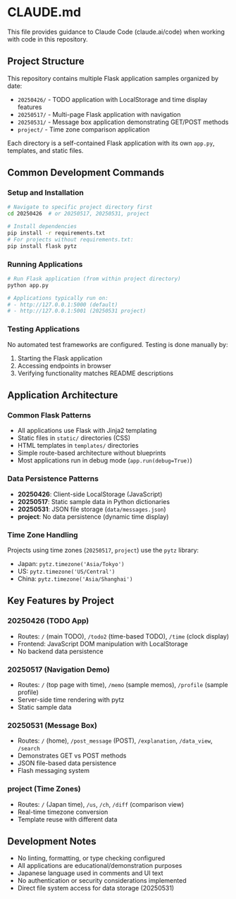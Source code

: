 # CLAUDE.md

This file provides guidance to Claude Code (claude.ai/code) when working with code in this repository.

## Project Structure

This repository contains multiple Flask application samples organized by date:

- `20250426/` - TODO application with LocalStorage and time display features
- `20250517/` - Multi-page Flask application with navigation  
- `20250531/` - Message box application demonstrating GET/POST methods
- `project/` - Time zone comparison application

Each directory is a self-contained Flask application with its own `app.py`, templates, and static files.

## Common Development Commands

### Setup and Installation
```bash
# Navigate to specific project directory first
cd 20250426  # or 20250517, 20250531, project

# Install dependencies
pip install -r requirements.txt
# For projects without requirements.txt:
pip install flask pytz
```

### Running Applications
```bash
# Run Flask application (from within project directory)
python app.py

# Applications typically run on:
# - http://127.0.0.1:5000 (default)
# - http://127.0.0.1:5001 (20250531 project)
```

### Testing Applications
No automated test frameworks are configured. Testing is done manually by:
1. Starting the Flask application
2. Accessing endpoints in browser
3. Verifying functionality matches README descriptions

## Application Architecture

### Common Flask Patterns
- All applications use Flask with Jinja2 templating
- Static files in `static/` directories (CSS)
- HTML templates in `templates/` directories
- Simple route-based architecture without blueprints
- Most applications run in debug mode (`app.run(debug=True)`)

### Data Persistence Patterns
- **20250426**: Client-side LocalStorage (JavaScript)
- **20250517**: Static sample data in Python dictionaries
- **20250531**: JSON file storage (`data/messages.json`)
- **project**: No data persistence (dynamic time display)

### Time Zone Handling
Projects using time zones (`20250517`, `project`) use the `pytz` library:
- Japan: `pytz.timezone('Asia/Tokyo')`
- US: `pytz.timezone('US/Central')`
- China: `pytz.timezone('Asia/Shanghai')`

## Key Features by Project

### 20250426 (TODO App)
- Routes: `/` (main TODO), `/todo2` (time-based TODO), `/time` (clock display)
- Frontend: JavaScript DOM manipulation with LocalStorage
- No backend data persistence

### 20250517 (Navigation Demo)
- Routes: `/` (top page with time), `/memo` (sample memos), `/profile` (sample profile)
- Server-side time rendering with pytz
- Static sample data

### 20250531 (Message Box)
- Routes: `/` (home), `/post_message` (POST), `/explanation`, `/data_view`, `/search`
- Demonstrates GET vs POST methods
- JSON file-based data persistence
- Flash messaging system

### project (Time Zones)
- Routes: `/` (Japan time), `/us`, `/ch`, `/diff` (comparison view)
- Real-time timezone conversion
- Template reuse with different data

## Development Notes

- No linting, formatting, or type checking configured
- All applications are educational/demonstration purposes
- Japanese language used in comments and UI text
- No authentication or security considerations implemented
- Direct file system access for data storage (20250531)